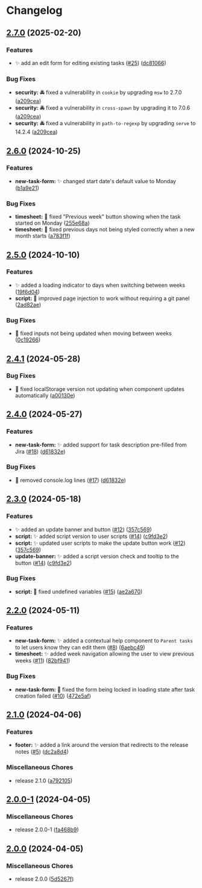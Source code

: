 # Changelog

## [2.7.0](https://github.com/davids-ensemble/tj-jira-panel/compare/v2.6.0...v2.7.0) (2025-02-20)


### Features

* ✨ add an edit form for editing existing tasks ([#25](https://github.com/davids-ensemble/tj-jira-panel/issues/25)) ([dc81066](https://github.com/davids-ensemble/tj-jira-panel/commit/dc810667ae31646a46de931fd3723566630e0d47))


### Bug Fixes

* **security:** 🚔 fixed a vulnerability in `cookie` by upgrading `msw` to 2.7.0 ([a209cea](https://github.com/davids-ensemble/tj-jira-panel/commit/a209cea6046a1bf7a5266e63d812397e628d8fd7))
* **security:** 🚔 fixed a vulnerability in `cross-spawn` by upgrading it to 7.0.6 ([a209cea](https://github.com/davids-ensemble/tj-jira-panel/commit/a209cea6046a1bf7a5266e63d812397e628d8fd7))
* **security:** 🚔 fixed a vulnerability in `path-to-regexp` by upgrading `serve` to 14.2.4 ([a209cea](https://github.com/davids-ensemble/tj-jira-panel/commit/a209cea6046a1bf7a5266e63d812397e628d8fd7))

## [2.6.0](https://github.com/davids-ensemble/tj-jira-panel/compare/v2.5.0...v2.6.0) (2024-10-25)


### Features

* **new-task-form:** :sparkles: changed start date's default value to Monday ([b1a9e21](https://github.com/davids-ensemble/tj-jira-panel/commit/b1a9e2133632f64981938f19e314083caf770b88))


### Bug Fixes

* **timesheet:** :bug: fixed "Previous week" button showing when the task started on Monday ([255e68a](https://github.com/davids-ensemble/tj-jira-panel/commit/255e68a4bcf229832d78f0f05abf0e4e67f7ff30))
* **timesheet:** :bug: fixed previous days not being styled correctly when a new month starts ([a783f1f](https://github.com/davids-ensemble/tj-jira-panel/commit/a783f1fadd6ed6d5e658211ad5193a2f8e1e67ac))

## [2.5.0](https://github.com/davids-ensemble/tj-jira-panel/compare/v2.4.1...v2.5.0) (2024-10-10)


### Features

* :sparkles: added a loading indicator to days when switching between weeks ([19f6d04](https://github.com/davids-ensemble/tj-jira-panel/commit/19f6d04124a1a8337b9f138e03ced2da5c0dee5c))
* **script:** :children_crossing: improved page injection to work without requiring a git panel ([2ad82ae](https://github.com/davids-ensemble/tj-jira-panel/commit/2ad82ae17ca3f8331d7ce93c7de4704bcc1ac550))


### Bug Fixes

* :bug: fixed inputs not being updated when moving between weeks ([0c19266](https://github.com/davids-ensemble/tj-jira-panel/commit/0c19266dd355206bfaf08dba4367169dce0f9f2f))

## [2.4.1](https://github.com/davids-ensemble/tj-jira-panel/compare/v2.4.0...v2.4.1) (2024-05-28)


### Bug Fixes

* 🐛 fixed localStorage version not updating when component updates automatically ([a00130e](https://github.com/davids-ensemble/tj-jira-panel/commit/a00130efdfe57d641d3df254f270b4e1aaeaeeca))

## [2.4.0](https://github.com/davids-ensemble/tj-jira-panel/compare/v2.3.0...v2.4.0) (2024-05-27)


### Features

* **new-task-form:** ✨ added support for task description pre-filled from Jira ([#18](https://github.com/davids-ensemble/tj-jira-panel/issues/18)) ([d61832e](https://github.com/davids-ensemble/tj-jira-panel/commit/d61832e615f38e2672282256ec2d39f5aa508830))


### Bug Fixes

* :bug: removed console.log lines ([#17](https://github.com/davids-ensemble/tj-jira-panel/issues/17)) ([d61832e](https://github.com/davids-ensemble/tj-jira-panel/commit/d61832e615f38e2672282256ec2d39f5aa508830))

## [2.3.0](https://github.com/davids-ensemble/tj-jira-panel/compare/v2.2.0...v2.3.0) (2024-05-18)


### Features

* :sparkles: added an update banner and button ([#12](https://github.com/davids-ensemble/tj-jira-panel/issues/12)) ([357c569](https://github.com/davids-ensemble/tj-jira-panel/commit/357c56946c0ae2e6fa4f52e584a5d448b4119141))
* **script:** :sparkles: added script version to user scripts ([#14](https://github.com/davids-ensemble/tj-jira-panel/issues/14)) ([c9fd3e2](https://github.com/davids-ensemble/tj-jira-panel/commit/c9fd3e25b5531895ab5d7d651f6a469f7c77b33b))
* **script:** :sparkles: updated user scripts to make the update button work ([#12](https://github.com/davids-ensemble/tj-jira-panel/issues/12)) ([357c569](https://github.com/davids-ensemble/tj-jira-panel/commit/357c56946c0ae2e6fa4f52e584a5d448b4119141))
* **update-banner:** :sparkles: added a script version check and tooltip to the button ([#14](https://github.com/davids-ensemble/tj-jira-panel/issues/14)) ([c9fd3e2](https://github.com/davids-ensemble/tj-jira-panel/commit/c9fd3e25b5531895ab5d7d651f6a469f7c77b33b))


### Bug Fixes

* **script:** :bug: fixed undefined variables ([#15](https://github.com/davids-ensemble/tj-jira-panel/issues/15)) ([ae2a670](https://github.com/davids-ensemble/tj-jira-panel/commit/ae2a670d7f28c9926fdde9906876a04c94c5ed90))

## [2.2.0](https://github.com/davids-ensemble/tj-jira-panel/compare/v2.1.0...v2.2.0) (2024-05-11)


### Features

* **new-task-form:** :sparkles: added a contextual help component to `Parent tasks` to let users know they can edit them ([#8](https://github.com/davids-ensemble/tj-jira-panel/issues/8)) ([6aebc49](https://github.com/davids-ensemble/tj-jira-panel/commit/6aebc495ed917ffe82b6c3c0e83198f5dbfc1aa5))
* **timesheet:** :sparkles: added week navigation allowing the user to view previous weeks ([#11](https://github.com/davids-ensemble/tj-jira-panel/issues/11)) ([82bf941](https://github.com/davids-ensemble/tj-jira-panel/commit/82bf941fd222da7cb72a7b13bece21c93f19e5c8))


### Bug Fixes

* **new-task-form:** :bug: fixed the form being locked in loading state after task creation failed ([#10](https://github.com/davids-ensemble/tj-jira-panel/issues/10)) ([472e5af](https://github.com/davids-ensemble/tj-jira-panel/commit/472e5af3235489f613a29fbb8b683c2f6812b464))

## [2.1.0](https://github.com/davids-ensemble/tj-jira-panel/compare/v2.0.0-1...v2.1.0) (2024-04-06)


### Features

* **footer:** :sparkles: added a link around the version that redirects to the release notes ([#5](https://github.com/davids-ensemble/tj-jira-panel/issues/5)) ([dc2a8d4](https://github.com/davids-ensemble/tj-jira-panel/commit/dc2a8d4b5513fe5bb9983a75d8ee2284bb749681))


### Miscellaneous Chores

* release 2.1.0 ([a792105](https://github.com/davids-ensemble/tj-jira-panel/commit/a79210505fe2969f5bd9e059a72822f7192fcee6))

## [2.0.0-1](https://github.com/davids-ensemble/tj-jira-panel/compare/v2.0.0...v2.0.0-1) (2024-04-05)


### Miscellaneous Chores

* release 2.0.0-1 ([fa468b9](https://github.com/davids-ensemble/tj-jira-panel/commit/fa468b993e1cfedfae0a0abf6be0d225d1418e85))

## [2.0.0](https://github.com/davids-ensemble/tj-jira-panel/compare/v1.2.0...v2.0.0) (2024-04-05)


### Miscellaneous Chores

* release 2.0.0 ([5d5267f](https://github.com/davids-ensemble/tj-jira-panel/commit/5d5267f1d932e0927ec4369ecee19c8e8fa4b382))
